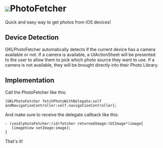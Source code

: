 <a href="http://gokartlabs.com"><img src="https://raw.github.com/pyro2927/GKLImages/master/icon_xtra_small.png"></a>PhotoFetcher
===============

Quick and easy way to get photos from iOS devices!

## Device Detection
GKLPhotoFetcher automatically detects if the current device has a camera available or not.  If a camera is available, a UIActionSheet will be presented to the user to allow them to pick which photo source they want to use.  If a camera is not available, they will be brought directly into their Photo Library.

## Implementation
Call the PhotoFetcher like this:

	[GKLPhotoFetcher fetchPhotoWithDelegate:self andNavigationController:self.navigationController];
	
And make sure to receive the delegate callback like this:

	- (void)photoFetcher:(id)fetcher returnedImage:(UIImage*)image{
 	   [imageView setImage:image];
	}
	
That's it!